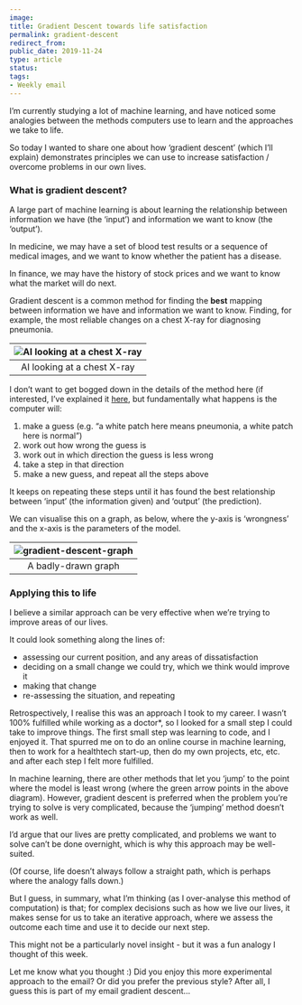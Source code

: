 ```yaml
---
image: 
title: Gradient Descent towards life satisfaction
permalink: gradient-descent
redirect_from: 
public_date: 2019-11-24
type: article
status: 
tags:
- Weekly email
---
```


I’m currently studying a lot of machine learning, and have noticed some analogies between the methods computers use to learn and the approaches we take to life.

So today I wanted to share one about how ‘gradient descent’ (which I’ll explain) demonstrates principles we can use to increase satisfaction / overcome problems in our own lives.

### **What is gradient descent?**

A large part of machine learning is about learning the relationship between information we have (the ‘input’) and information we want to know (the ‘output’).

In medicine, we may have a set of blood test results or a sequence of medical images, and we want to know whether the patient has a disease.

In finance, we may have the history of stock prices and we want to know what the market will do next.

Gradient descent is a common method for finding the **best** mapping between information we have and information we want to know. Finding, for example, the most reliable changes on a chest X-ray for diagnosing pneumonia.

| ![AI looking at a chest X-ray](assets/images/article-images/chest-x-ray.jpeg) |
|:-----------------------------------------------------------------------------:|
|                          AI looking at a chest X-ray                          |


I don’t want to get bogged down in the details of the method here (if interested, I’ve explained it [here](https://youtu.be/leDBwoaWQ6E?t=1439), but fundamentally what happens is the computer will:

1. make a guess (e.g. “a white patch here means pneumonia, a white patch here is normal”)
2. work out how wrong the guess is
3. work out in which direction the guess is less wrong
4. take a step in that direction
5. make a new guess, and repeat all the steps above

It keeps on repeating these steps until it has found the best relationship between ‘input’ (the information given) and ‘output’ (the prediction).

We can visualise this on a graph, as below, where the y-axis is ‘wrongness’ and the x-axis is the parameters of the model.

| ![gradient-descent-graph](assets/images/article-images/gradient-descent.png) | 
|:----------------------------------------------------------------------------:|
|                             A badly-drawn graph                              |


### **Applying this to life**

I believe a similar approach can be very effective when we’re trying to improve areas of our lives.

It could look something along the lines of:
- assessing our current position, and any areas of dissatisfaction
- deciding on a small change we could try, which we think would improve it
- making that change
- re-assessing the situation, and repeating

Retrospectively, I realise this was an approach I took to my career. I wasn’t 100% fulfilled while working as a doctor*, so I looked for a small step I could take to improve things. The first small step was learning to code, and I enjoyed it. That spurred me on to do an online course in machine learning, then to work for a healthtech start-up, then do my own projects, etc, etc. and after each step I felt more fulfilled.

In machine learning, there are other methods that let you ‘jump’ to the point where the model is least wrong (where the green arrow points in the above diagram). However, gradient descent is preferred when the problem you’re trying to solve is very complicated, because the ‘jumping’ method doesn’t work as well.

I’d argue that our lives are pretty complicated, and problems we want to solve can’t be done overnight, which is why this approach may be well-suited.

(Of course, life doesn’t always follow a straight path, which is perhaps where the analogy falls down.)

But I guess, in summary, what I’m thinking (as I over-analyse this method of computation) is that; for complex decisions such as how we live our lives, it makes sense for us to take an iterative approach, where we assess the outcome each time and use it to decide our next step.

This might not be a particularly novel insight - but it was a fun analogy I thought of this week.

Let me know what you thought :) Did you enjoy this more experimental approach to the email? Or did you prefer the previous style? After all, I guess this is part of my email gradient descent…